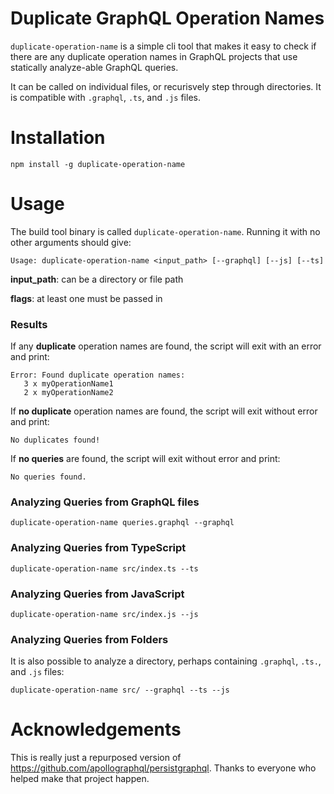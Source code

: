 # Duplicate GraphQL Operation Names

`duplicate-operation-name` is a simple cli tool that makes it easy to check if there are any duplicate operation names in GraphQL projects that use statically analyze-able GraphQL queries.

It can be called on individual files, or recurisvely step through directories. It is compatible with `.graphql`, `.ts`, and `.js` files.


# Installation
```shell
npm install -g duplicate-operation-name
```

# Usage

The build tool binary is called `duplicate-operation-name`. Running it with no other arguments should give:

```
Usage: duplicate-operation-name <input_path> [--graphql] [--js] [--ts]
```

**input_path**: can be a directory or file path

**flags**: at least one must be passed in

### Results

If any **duplicate** operation names are found, the script will exit with an error and print:
```
Error: Found duplicate operation names:
   3 x myOperationName1
   2 x myOperationName2
```

If **no duplicate** operation names are found, the script will exit without error and print:
```
No duplicates found!
```

If **no queries** are found, the script will exit without error and print:
```
No queries found.
```


### Analyzing Queries from GraphQL files

```shell
duplicate-operation-name queries.graphql --graphql
```

### Analyzing Queries from TypeScript

```shell
duplicate-operation-name src/index.ts --ts
```

### Analyzing Queries from JavaScript

```shell
duplicate-operation-name src/index.js --js
```


### Analyzing Queries from Folders
It is also possible to analyze a directory, perhaps containing `.graphql`, `.ts.`, and `.js` files:

```shell
duplicate-operation-name src/ --graphql --ts --js
```

# Acknowledgements
This is really just a repurposed version of https://github.com/apollographql/persistgraphql. Thanks to everyone who helped make that project happen.
